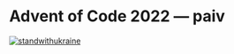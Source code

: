 Advent of Code 2022 — paiv
==

[![standwithukraine](https://user-images.githubusercontent.com/196601/204972137-2b61b41a-cc33-4d67-b5fb-bc17ebd166f9.svg)](https://ukrainewar.carrd.co/)
